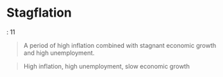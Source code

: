 # Stagflation

: 11

> A period of high inflation combined with stagnant economic growth and high unemployment.
> 

> High inflation, high unemployment, slow economic growth
>
